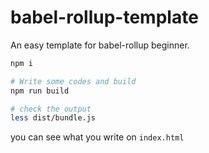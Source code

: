 # babel-rollup-template
An easy template for babel-rollup beginner.

```bash
npm i

# Write some codes and build
npm run build
```

```bash
# check the output
less dist/bundle.js
```

you can see what you write on `index.html`
